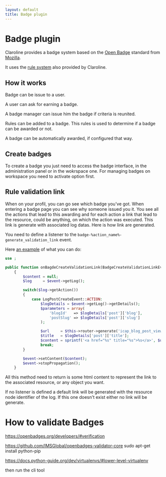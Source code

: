 ```yaml
---
layout: default
title: Badge plugin
---
```


# Badge plugin

Claroline provides a badge system based on the [Open Badge][2] standard from
[Mozilla][3].

It uses the [rule system][4] also provided by Claroline.

## How it works

Badge can be issue to a user.

A user can ask for earning a badge.

A badge manager can issue him the badge if criteria is reunited.

Rules can be added to a badge.
This rules is used to determine if a badge can be awarded or not.

A badge can be automatically awarded, if configured that way.

## Create badges

To create a badge you just need to access the badge interface, in the administration panel or in the wokrspace one.
For managing badges on workspace you need to activate option first.


## Rule validation link

When on your profil, you can go see which badge you've got. When entering a badge page you can see why someone issued you it.
You see all the actions that lead to this awarding and for each action a link that lead to the resource, could be anything, on which the action was executed.
This link is generate with associated log datas.
Here is how link are generated.

You need to define a listener to the `badge-%action_name%-generate_validation_link` event.

Here [an example][5] of what you can do:

```php
use ;

public function onBagdeCreateValidationLink(BadgeCreateValidationLinkEvent $event)
    {
        $content = null;
        $log     = $event->getLog();

        switch($log->getAction())
        {
            case LogPostCreateEvent::ACTION:
                $logDetails = $event->getLog()->getDetails();
                $parameters = array(
                    'blogId'   => $logDetails['post']['blog'],
                    'postSlug' => $logDetails['post']['slug']
                );

                $url     = $this->router->generate('icap_blog_post_view', $parameters, UrlGeneratorInterface::ABSOLUTE_PATH);
                $title   = $logDetails['post']['title'];
                $content = sprintf('<a href="%s" title="%s">%s</a>', $url, $title, $title);
                break;
        }

        $event->setContent($content);
        $event->stopPropagation();
    }
```

All this method need to return is some html content to represent the link to the associated resource, or any object you want.

If no listener is defined a default link will be generated with the resource node identifier of the log. If this one doesn't exist either no link will be generate.

How to validate Badges
======================

https://openbadges.org/developers/#verification

https://github.com/IMSGlobal/openbadges-validator-core
sudo apt-get install python-pip

https://docs.python-guide.org/dev/virtualenvs/#lower-level-virtualenv

then run the cli tool


[2]: http://openbadges.org/
[3]: http://www.mozilla.org/
[4]: rules.md
[5]: https://github.com/iCAPLyon1/BlogBundle/blob/master/Listener/BadgeListener.php#L33
